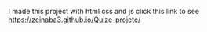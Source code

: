 I made this project with html css and js click this link to see  https://zeinaba3.github.io/Quize-projetc/

